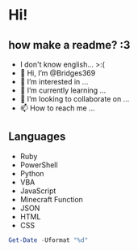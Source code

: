# Hi!
## how make a readme? :3
- I don't know english... >:(
- 👋 Hi, I’m @Bridges369
- 👀 I’m interested in ...
- 🌱 I’m currently learning ...
- 💞️ I’m looking to collaborate on ...
- 📫 How to reach me ...

## Languages
- Ruby
- PowerShell
- Python
- VBA
- JavaScript
- Minecraft Function
- JSON
- HTML
- CSS


```PowerShell
Get-Date -Uformat "%d"
```
<!---
Bridges369/Bridges369 is a ✨ special ✨ repository because its `README.md` (this file) appears on your GitHub profile.
You can click the Preview link to take a look at your changes.
--->
